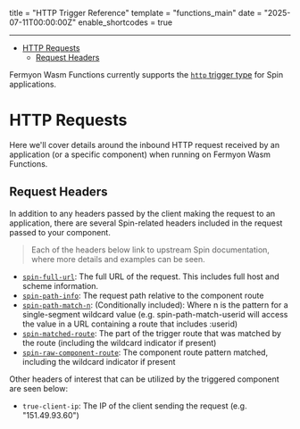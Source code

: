 title = "HTTP Trigger Reference"
template = "functions_main"
date = "2025-07-11T00:00:00Z"
enable_shortcodes = true

---
- [HTTP Requests](#http-requests)
  - [Request Headers](#request-headers)

Fermyon Wasm Functions currently supports the [`http` trigger type](https://spinframework.dev/v3/http-trigger) for Spin applications.

# HTTP Requests

Here we'll cover details around the inbound HTTP request received by an application (or a specific component) when running on Fermyon Wasm Functions.

## Request Headers

In addition to any headers passed by the client making the request to an application, there are several Spin-related headers included in the request passed to your component.

> Each of the headers below link to upstream Spin documentation, where more details and examples can be seen.

- [`spin-full-url`](https://spinframework.dev/v3/http-trigger#additional-request-information-spin-full-url): The full URL of the request. This includes full host and scheme information.
- [`spin-path-info`](https://spinframework.dev/v3/http-trigger#additional-request-information-spin-path-info): The request path relative to the component route
- [`spin-path-match-n`](https://spinframework.dev/v3/http-trigger#additional-request-information-spin-path-match-n): (Conditionally included): Where n is the pattern for a single-segment wildcard value (e.g. spin-path-match-userid will access the value in a URL containing a route that includes :userid)
- [`spin-matched-route`](https://spinframework.dev/v3/http-trigger#additional-request-information-spin-matched-route): The part of the trigger route that was matched by the route (including the wildcard indicator if present)
- [`spin-raw-component-route`](https://spinframework.dev/v3/http-trigger#additional-request-information-spin-raw-component-route): The component route pattern matched, including the wildcard indicator if present

Other headers of interest that can be utilized by the triggered component are seen below:

- `true-client-ip`: The IP of the client sending the request (e.g. "151.49.93.60")
